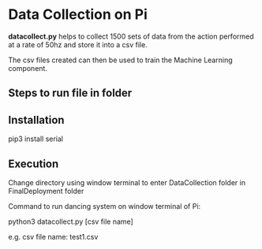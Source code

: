 # Data Collection on Pi

**datacollect.py** helps to collect 1500 sets of data from the action performed at a rate of 50hz and store it into a csv file.

The csv files created can then be used to train the Machine Learning component.

## Steps to run file in folder

## Installation

pip3 install serial

## Execution
Change directory using window terminal to enter DataCollection folder in FinalDeployment folder

Command to run dancing system on window terminal of Pi:

python3 datacollect.py [csv file name]

e.g. csv file name: test1.csv

